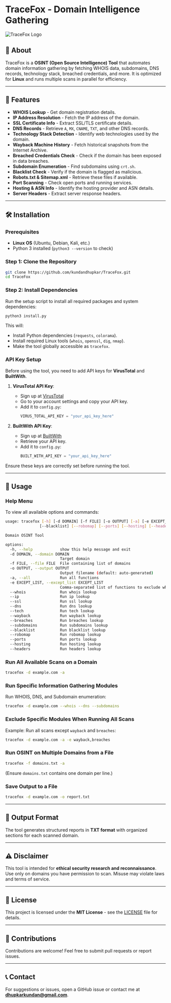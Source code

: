# TraceFox - Domain Intelligence Gathering

![TraceFox Logo](https://github.com/user-attachments/assets/cab6b2b8-c962-4f0d-a28d-1a61675f1a28)

## 📌 About
TraceFox is a **OSINT (Open Source Intelligence) Tool** that automates domain information gathering by fetching WHOIS data, subdomains, DNS records, technology stack, breached credentials, and more. It is optimized for **Linux** and runs multiple scans in parallel for efficiency.

---

## 🚀 Features
- **WHOIS Lookup** - Get domain registration details.
- **IP Address Resolution** - Fetch the IP address of the domain.
- **SSL Certificate Info** - Extract SSL/TLS certificate details.
- **DNS Records** - Retrieve `A`, `MX`, `CNAME`, `TXT`, and other DNS records.
- **Technology Stack Detection** - Identify web technologies used by the domain.
- **Wayback Machine History** - Fetch historical snapshots from the Internet Archive.
- **Breached Credentials Check** - Check if the domain has been exposed in data breaches.
- **Subdomain Enumeration** - Find subdomains using `crt.sh`.
- **Blacklist Check** - Verify if the domain is flagged as malicious.
- **Robots.txt & Sitemap.xml** - Retrieve these files if available.
- **Port Scanning** - Check open ports and running services.
- **Hosting & ASN Info** - Identify the hosting provider and ASN details.
- **Server Headers** - Extract server response headers.

---

## 🛠 Installation

### **Prerequisites**
- **Linux OS** (Ubuntu, Debian, Kali, etc.)
- Python 3 installed (`python3 --version` to check)

### **Step 1: Clone the Repository**
```bash
git clone https://github.com/kundandhupkar/TraceFox.git
cd TraceFox
```

### **Step 2: Install Dependencies**
Run the setup script to install all required packages and system dependencies:
```bash
python3 install.py
```
This will:
- Install Python dependencies (`requests`, `colorama`).
- Install required Linux tools (`whois`, `openssl`, `dig`, `nmap`).
- Make the tool globally accessible as `tracefox`.

### **API Key Setup**
Before using the tool, you need to add API keys for **VirusTotal** and **BuiltWith**. 

1. **VirusTotal API Key**:
   - Sign up at [VirusTotal](https://www.virustotal.com/)
   - Go to your account settings and copy your API key.
   - Add it to `config.py`:
     ```python
     VIRUS_TOTAL_API_KEY = "your_api_key_here"
     ```

2. **BuiltWith API Key**:
   - Sign up at [BuiltWith](https://builtwith.com/)
   - Retrieve your API key.
   - Add it to `config.py`:
     ```python
     BUILT_WITH_API_KEY = "your_api_key_here"
     ```

Ensure these keys are correctly set before running the tool.

---

## 🎯 Usage
### **Help Menu**
To view all available options and commands:
```bash
usage: tracefox [-h] [-d DOMAIN] [-f FILE] [-o OUTPUT] [-a] [-e EXCEPT_LIST] [--whois] [--ip] [--ssl] [--dns] [--tech] [--wayback] [--breaches] [--subdomains]
               [--blacklist] [--robomap] [--ports] [--hosting] [--headers]

Domain OSINT Tool

options:
  -h, --help            show this help message and exit
  -d DOMAIN, --domain DOMAIN
                        Target domain
  -f FILE, --file FILE  File containing list of domains
  -o OUTPUT, --output OUTPUT
                        Output filename (default: auto-generated)
  -a, --all             Run all functions
  -e EXCEPT_LIST, --except_list EXCEPT_LIST
                        Comma-separated list of functions to exclude when using -a
  --whois               Run whois lookup
  --ip                  Run ip lookup
  --ssl                 Run ssl lookup
  --dns                 Run dns lookup
  --tech                Run tech lookup
  --wayback             Run wayback lookup
  --breaches            Run breaches lookup
  --subdomains          Run subdomains lookup
  --blacklist           Run blacklist lookup
  --robomap             Run robomap lookup
  --ports               Run ports lookup
  --hosting             Run hosting lookup
  --headers             Run headers lookup
```


### **Run All Available Scans on a Domain**
```bash
tracefox -d example.com -a
```

### **Run Specific Information Gathering Modules**
Run WHOIS, DNS, and Subdomain enumeration:
```bash
tracefox -d example.com --whois --dns --subdomains
```

### **Exclude Specific Modules When Running All Scans**
Example: Run all scans except `wayback` and `breaches`:
```bash
tracefox -d example.com -a -e wayback,breaches
```

### **Run OSINT on Multiple Domains from a File**
```bash
tracefox -f domains.txt -a
```
(Ensure `domains.txt` contains one domain per line.)

### **Save Output to a File**
```bash
tracefox -d example.com -o report.txt
```

---

## 📂 Output Format
The tool generates structured reports in **TXT format** with organized sections for each scanned domain.

---

## ⚠️ Disclaimer
This tool is intended for **ethical security research and reconnaissance**. Use only on domains you have permission to scan. Misuse may violate laws and terms of service.

---

## 📜 License
This project is licensed under the **MIT License** - see the [LICENSE](LICENSE) file for details.

---

## 🌟 Contributions
Contributions are welcome! Feel free to submit pull requests or report issues.

---

## 📞 Contact
For suggestions or issues, open a GitHub issue or contact me at **dhupkarkundan@gmail.com**.
